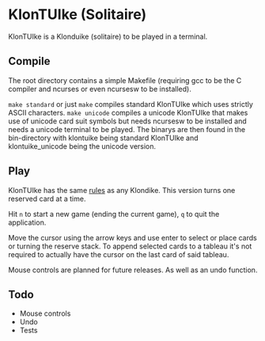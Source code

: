 # KlonTUIke (Solitaire)

KlonTUIke is a Klonduike (solitaire) to be played in a terminal.

## Compile

The root directory contains a simple Makefile (requiring gcc to be the C
compiler and ncurses or even ncursesw to be installed).

`make standard` or just `make` compiles standard KlonTUIke which uses strictly
ASCII characters. `make unicode` compiles a unicode KlonTUIke that makes use of
unicode card suit symbols but needs ncursesw to be installed and needs a unicode
terminal to be played. The binarys are then found in the bin-directory with
klontuike being standard KlonTUIke and klontuike_unicode being the unicode
version.

## Play

KlonTUIke has the same
[rules](https://en.wikipedia.org/wiki/Klondike_(solitaire)#Rules) as any
Klondike. This version turns one reserved card at a time.

Hit `n` to start a new game (ending the current game), `q` to quit the
application.

Move the cursor using the arrow keys and use enter to select or place cards or
turning the reserve stack. To append selected cards to a tableau it's not
required to actually have the cursor on the last card of said tableau.

Mouse controls are planned for future releases. As well as an undo function.

## Todo

* Mouse controls
* Undo
* Tests